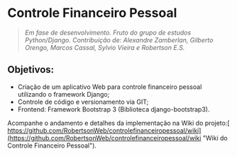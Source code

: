 # Controle Financeiro Pessoal
> *Em fase de desenvolvimento. 
Fruto do grupo de estudos Python/Django. 
Contribuição de: Alexandre Zamberlan, Gilberto Orengo, Marcos Cassal, Sylvio Vieira e Robertson E.S.*

## Objetivos:
- Criação de um aplicativo Web para controle financeiro pessoal utilizando o framework Django;
- Controle de código e versionamento via GIT;
- Frontend: Framework Bootstrap 3 (Biblioteca django-bootstrap3).

Acompanhe o andamento e detalhes da implementação na Wiki do projeto:[ https://github.com/RobertsonWeb/controlefinanceiropessoal/wiki](https://github.com/RobertsonWeb/controlefinanceiropessoal/wiki "Wiki do Controle Financeiro Pessoal").
